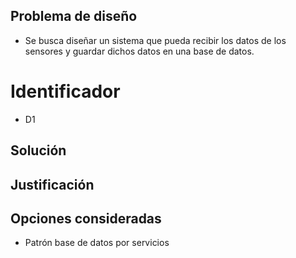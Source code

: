 ## Problema de diseño 

* Se busca diseñar un sistema que pueda recibir los datos de los sensores y guardar dichos datos en una base de datos. 

# Identificador 

* D1 

## Solución 

## Justificación 

## Opciones consideradas 

* Patrón base de datos por servicios 
